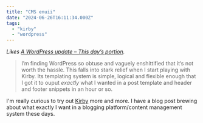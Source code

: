 ```yaml
---
title: "CMS enuii"
date: "2024-06-26T16:11:34.000Z"
tags: 
  - "kirby"
  - "wordpress"
---
```


_Likes [A WordPress update – This day’s portion](https://www.thisdaysportion.com/posts/a-wordpress-update/)._

> I’m finding WordPress so obtuse and vaguely enshittified that it‘s not worth the hassle. This falls into stark relief when I start playing with Kirby. Its templating system is simple, logical and flexible enough that I got it to ouput _exactly_ what I wanted in a post template and header and footer snippets in an hour or so.

I'm really curious to try out [Kirby](https://getkirby.com/) more and more. I have a blog post brewing about what exactly I want in a blogging platform/content management system these days.
